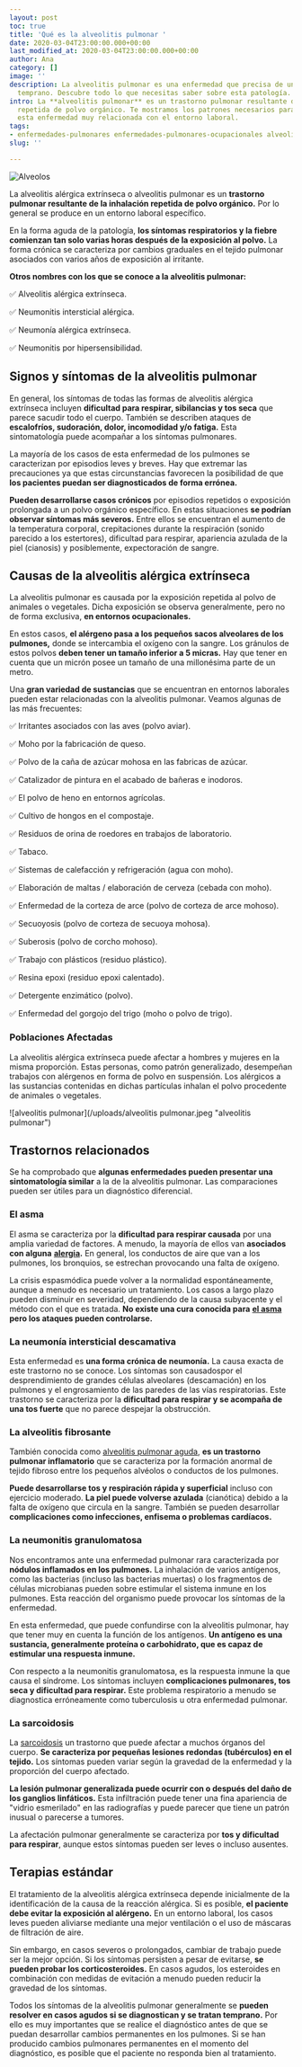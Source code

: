 ```yaml
---
layout: post
toc: true
title: 'Qué es la alveolitis pulmonar '
date: 2020-03-04T23:00:00.000+00:00
last_modified_at: 2020-03-04T23:00:00.000+00:00
author: Ana
category: []
image: ''
description: La alveolitis pulmonar es una enfermedad que precisa de un diagnóstico
  temprano. Descubre todo lo que necesitas saber sobre esta patología.
intro: La **alveolitis pulmonar** es un trastorno pulmonar resultante de la inhalación
  repetida de polvo orgánico. Te mostramos los patrones necesarios para identificar
  esta enfermedad muy relacionada con el entorno laboral.
tags:
- enfermedades-pulmonares enfermedades-pulmonares-ocupacionales alveolitis-pulmonar
slug: ''

---
```

![Alveolos](/uploads/alveolos.jpeg "Alveolitis pulmonar")

La alveolitis alérgica extrínseca o alveolitis pulmonar es un **trastorno pulmonar resultante de la inhalación repetida de polvo orgánico.** Por lo general se produce en un entorno laboral específico.

En la forma aguda de la patología, **los síntomas respiratorios y la fiebre comienzan tan solo varias horas después de la exposición al polvo.** La forma crónica se caracteriza por cambios graduales en el tejido pulmonar asociados con varios años de exposición al irritante.

**Otros nombres con los que se conoce a la alveolitis pulmonar:**

✅ Alveolitis alérgica extrínseca.

✅ Neumonitis intersticial alérgica.

✅ Neumonía alérgica extrínseca.

✅ Neumonitis por hipersensibilidad.

## Signos y síntomas de la alveolitis pulmonar

En general, los síntomas de todas las formas de alveolitis alérgica extrínseca incluyen **dificultad para respirar, sibilancias y tos seca** que parece sacudir todo el cuerpo. También se describen ataques de **escalofríos, sudoración, dolor, incomodidad y/o fatiga.** Esta sintomatología puede acompañar a los síntomas pulmonares.

La mayoría de los casos de esta enfermedad de los pulmones se caracterizan por episodios leves y breves. Hay que extremar las precauciones ya que estas circunstancias favorecen la posibilidad de que **los pacientes puedan ser diagnosticados de forma errónea.**

**Pueden desarrollarse casos crónicos** por episodios repetidos o exposición prolongada a un polvo orgánico específico. En estas situaciones **se podrían observar síntomas más severos.** Entre ellos se encuentran el aumento de la temperatura corporal, crepitaciones durante la respiración (sonido parecido a los estertores), dificultad para respirar, apariencia azulada de la piel (cianosis) y posiblemente, expectoración de sangre.

## Causas de la alveolitis alérgica extrínseca

La alveolitis pulmonar es causada por la exposición repetida al polvo de animales o vegetales. Dicha exposición se observa generalmente, pero no de forma exclusiva, **en entornos ocupacionales.**

En estos casos, **el alérgeno pasa a los pequeños sacos alveolares de los pulmones,** donde se intercambia el oxígeno con la sangre. Los gránulos de estos polvos **deben tener un tamaño inferior a 5 micras.** Hay que tener en cuenta que un micrón posee un tamaño de una millonésima parte de un metro.

Una **gran variedad de sustancias** que se encuentran en entornos laborales pueden estar relacionadas con la alveolitis pulmonar. Veamos algunas de las más frecuentes:

✅ Irritantes asociados con las aves (polvo aviar).

✅ Moho por la fabricación de queso.

✅ Polvo de la caña de azúcar mohosa en las fabricas de azúcar.

✅ Catalizador de pintura en el acabado de bañeras e inodoros.

✅ El polvo de heno en entornos agrícolas.

✅ Cultivo de hongos en el compostaje.

✅ Residuos de orina de roedores en trabajos de laboratorio.

✅ Tabaco.

✅ Sistemas de calefacción y refrigeración (agua con moho).

✅ Elaboración de maltas / elaboración de cerveza (cebada con moho).

✅ Enfermedad de la corteza de arce (polvo de corteza de arce mohoso).

✅ Secuoyosis (polvo de corteza de secuoya mohosa).

✅ Suberosis (polvo de corcho mohoso).

✅ Trabajo con plásticos (residuo plástico).

✅ Resina epoxi (residuo epoxi calentado).

✅ Detergente enzimático (polvo).

✅ Enfermedad del gorgojo del trigo (moho o polvo de trigo).

### Poblaciones Afectadas

La alveolitis alérgica extrínseca puede afectar a hombres y mujeres en la misma proporción. Estas personas, como patrón generalizado, desempeñan trabajos con alérgenos en forma de polvo en suspensión. Los alérgicos a las sustancias contenidas en dichas partículas inhalan el polvo procedente de animales o vegetales.

![alveolitis pulmonar](/uploads/alveolitis pulmonar.jpeg "alveolitis pulmonar")

## Trastornos relacionados

Se ha comprobado que **algunas enfermedades pueden presentar una sintomatología similar** a la de la alveolitis pulmonar. Las comparaciones pueden ser útiles para un diagnóstico diferencial.

### El asma

El asma se caracteriza por la **dificultad para respirar causada** por una amplia variedad de factores. A menudo, la mayoría de ellos van **asociados con alguna** [**alergia**](https://zenseiapp.com/alergia/alergia-primavera-sintomas-prevencion/)**.** En general, los conductos de aire que van a los pulmones, los bronquios, se estrechan provocando una falta de oxígeno.

La crisis espasmódica puede volver a la normalidad espontáneamente, aunque a menudo es necesario un tratamiento. Los casos a largo plazo pueden disminuir en severidad, dependiendo de la causa subyacente y el método con el que es tratada. **No existe una cura conocida para** [**el asma**](https://zenseiapp.com/asma/guia-asma/) **pero los ataques pueden controlarse.**

### La neumonía intersticial descamativa

Esta enfermedad es **una forma crónica de neumonía.** La causa exacta de este trastorno no se conoce. Los síntomas son causados ​​por el desprendimiento de grandes células alveolares (descamación) en los pulmones y el engrosamiento de las paredes de las vías respiratorias. Este trastorno se caracteriza por la **dificultad para respirar y se acompaña de una tos fuerte** que no parece despejar la obstrucción.

### La alveolitis fibrosante

También conocida como [alveolitis pulmonar aguda](https://www.msdmanuals.com/es-es/professional/trastornos-pulmonares/enfermedades-pulmonares-intersticiales/neumonitis-por-hipersensibilidad), **es un trastorno pulmonar inflamatorio** que se caracteriza por la formación anormal de tejido fibroso entre los pequeños alvéolos o conductos de los pulmones.

**Puede desarrollarse tos y respiración rápida y superficial** incluso con ejercicio moderado. **La piel puede volverse azulada** (cianótica) debido a la falta de oxígeno que circula en la sangre. También se pueden desarrollar **complicaciones como infecciones, enfisema o problemas cardíacos.**

### La neumonitis granulomatosa

Nos encontramos ante una enfermedad pulmonar rara caracterizada por **nódulos inflamados en los pulmones.** La inhalación de varios antígenos, como las bacterias (incluso las bacterias muertas) o los fragmentos de células microbianas pueden sobre estimular el sistema inmune en los pulmones. Esta reacción del organismo puede provocar los síntomas de la enfermedad.

En esta enfermedad, que puede confundirse con la alveolitis pulmonar, hay que tener muy en cuenta la función de los antígenos. **Un antígeno es una sustancia, generalmente proteína o carbohidrato, que es capaz de estimular una respuesta inmune.**

Con respecto a la neumonitis granulomatosa, es la respuesta inmune la que causa el síndrome. Los síntomas incluyen **complicaciones pulmonares, tos seca y dificultad para respirar.** Este problema respiratorio a menudo se diagnostica erróneamente como tuberculosis u otra enfermedad pulmonar.

### La sarcoidosis

La [sarcoidosis](https://zenseiapp.com/enfermedades%20pulmonares/sarcoidosis-sintomas-causas-tratamiento/) un trastorno que puede afectar a muchos órganos del cuerpo. **Se caracteriza por pequeñas lesiones redondas (tubérculos) en el tejido.** Los síntomas pueden variar según la gravedad de la enfermedad y la proporción del cuerpo afectado.

**La lesión pulmonar generalizada puede ocurrir con o después del daño de los ganglios linfáticos.** Esta infiltración puede tener una fina apariencia de "vidrio esmerilado" en las radiografías y puede parecer que tiene un patrón inusual o parecerse a tumores.

La afectación pulmonar generalmente se caracteriza por **tos y dificultad para respirar**, aunque estos síntomas pueden ser leves o incluso ausentes.

## Terapias estándar

El tratamiento de la alveolitis alérgica extrínseca depende inicialmente de la identificación de la causa de la reacción alérgica. Si es posible, **el paciente debe evitar la exposición al alérgeno.** En un entorno laboral, los casos leves pueden aliviarse mediante una mejor ventilación o el uso de máscaras de filtración de aire.

Sin embargo, en casos severos o prolongados, cambiar de trabajo puede ser la mejor opción. Si los síntomas persisten a pesar de evitarse, **se pueden probar los corticosteroides.** En casos agudos, los esteroides en combinación con medidas de evitación a menudo pueden reducir la gravedad de los síntomas.

Todos los síntomas de la alveolitis pulmonar generalmente se **pueden resolver en casos agudos si se diagnostican y se tratan temprano.** Por ello es muy importantes que se realice el diagnóstico antes de que se puedan desarrollar cambios permanentes en los pulmones. Si se han producido cambios pulmonares permanentes en el momento del diagnóstico, es posible que el paciente no responda bien al tratamiento.